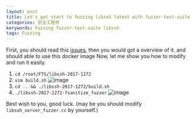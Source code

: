```yaml
---
layout: post
title: Let's get start to fuzzing libssh latest with fuzzer-test-suite
categories: 安全工程师
kerywords: Fuzzing fuzzer-test-suite libssh
tags: Fuzzing
---
```


First, you should read this [issues](https://github.com/mylamour/blog/issues/63), then you would got a overview of it.  and should able to use this docker image
Now, let me show you how to modify and run it easily.

1. `cd /root/FTS/libssh-2017-1272`
2. `vim build.sh`
![image](https://img.iami.xyz/images/62205063-25751180-b3c1-11e9-8811-6597116f9582.png)
3. `cd .. && ./libssh-2017-1272/build.sh`
4. `./libssh-2017-1272-fsanitize_fuzzer`
![image](https://img.iami.xyz/images/62205143-5d7c5480-b3c1-11e9-882a-a5503bd6d580.png)

Best wish to you, good luck.  (may be you should modify `libssh_server_fuzzer.cc` by yourself.)
